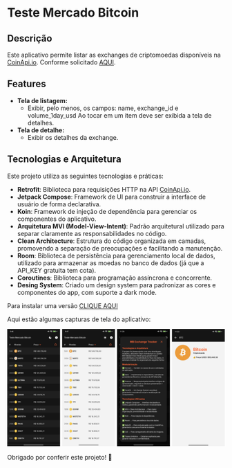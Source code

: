 # Teste Mercado Bitcoin

## Descrição
Este aplicativo permite listar as exchanges de criptomoedas disponíveis na [CoinApi.io](https://docs.coinapi.io/exchange-rates-api). Conforme solicitado [AQUI](https://github.com/mercadobitcoin/querosermb).

## Features
- **Tela de listagem:**
    - Exibir, pelo menos, os campos: name, exchange_id e volume_1day_usd
      Ao tocar em um item deve ser exibida a tela de detalhes.
- **Tela de detalhe:**
    - Exibir os detalhes da exchange.

## Tecnologias e Arquitetura
Este projeto utiliza as seguintes tecnologias e práticas:

- **Retrofit**: Biblioteca para requisições HTTP na API [CoinApi.io](https://docs.coinapi.io/exchange-rates-api).
- **Jetpack Compose**: Framework de UI para construir a interface de usuário de forma declarativa.
- **Koin**: Framework de injeção de dependência para gerenciar os componentes do aplicativo.
- **Arquitetura MVI (Model-View-Intent)**: Padrão arquitetural utilizado para separar claramente as responsabilidades no código.
- **Clean Architecture**: Estrutura do código organizada em camadas, promovendo a separação de preocupações e facilitando a manutenção.
- **Room**: Biblioteca de persistência para gerenciamento local de dados, utilizado para armazenar as moedas no banco de dados (já que a API_KEY gratuita tem cota).
- **Coroutines**: Biblioteca para programação assíncrona e concorrente.
- **Desing System**: Criado um design system para padronizar as cores e componentes do app, com suporte a dark mode.

Para instalar uma versão [CLIQUE AQUI](https://drive.google.com/file/d/1fZbrR43ykO9i9tf6JMB-9dP28_O9qn8P/view?usp=sharing)

Aqui estão algumas capturas de tela do aplicativo:

![Capturas de tela do projeto](prints/print.png)

Obrigado por conferir este projeto! 🚀